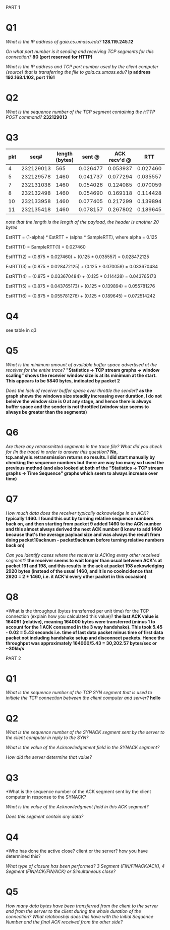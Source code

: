 PART 1

# Q1

*What is the IP address of gaia.cs.umass.edu?* 
**128.119.245.12**

*On what port number is it sending and receiving TCP segments for this connection?* 
**80 (port reserved for HTTP)**

*What is the IP address and TCP port number used by the client computer (source) that is transferring the file to gaia.cs.umass.edu?* 
**ip address 192.168.1.102, port 1161**

# Q2

*What is the sequence number of the TCP segment containing the HTTP POST command?* 
**232129013**

# Q3

| pkt | seq#      | length (bytes) | sent @   | ACK recv'd @ | RTT      | EstRTT      |
|-----|-----------|----------------|----------|--------------|----------|-------------|
| 4   | 232129013 | 565            | 0.026477 | 0.053937     | 0.027460 | 0.027460    |
| 5   | 232129578 | 1460           | 0.041737 | 0.077294     | 0.035557 | 0.028472125 |
| 7   | 232131038 | 1460           | 0.054026 | 0.124085     | 0.070059 | 0.033670484 |
| 8   | 232132498 | 1460           | 0.054690 | 0.169118     | 0.114428 | 0.043765173 |
| 10  | 232133958 | 1460           | 0.077405 | 0.217299     | 0.139894 | 0.055781276 |
| 11  | 232135418 | 1460           | 0.078157 | 0.267802     | 0.189645 | 0.072514242 |

*note that the length is the length of the payload, the header is another 20 bytes*

EstRTT = (1-alpha) * EstRTT + (alpha * SampleRTT), where alpha = 0.125

EstRTT(1) = SampleRTT(1) = 0.027460

EstRTT(2) = (0.875 * 0.027460) + (0.125 * 0.035557) = 0.028472125

EstRTT(3) = (0.875 * 0.028472125) + (0.125 * 0.070059) = 0.033670484

EstRTT(4) = (0.875 * 0.033670484) + (0.125 * 0.114428) = 0.043765173

EstRTT(5) = (0.875 * 0.043765173) + (0.125 * 0.139894) = 0.055781276

EstRTT(6) = (0.875 * 0.055781276) + (0.125 * 0.189645) = 0.072514242

# Q4

see table in q3

# Q5

*What is the minimum amount of available buffer space advertised at the receiver for the entire trace?* 
**"Statistics -> TCP stream graphs -> window scaling" shows the recevier window size is at its minimum at the start. This appears to be 5840 bytes, indicated by packet 2**

*Does the lack of receiver buffer space ever throttle the sender?* 
**as the graph shows the windows size steadily increasing over duration, I do not beleive the window size is 0 at any stage, and hence there is always buffer space and the sender is not throttled (window size seems to always be greater than the segments)**

# Q6

*Are there any retransmitted segments in the trace file? What did you check for (in the trace) in order to answer this question?* 
**No, tcp.analysis.retransmission returns no results. I did start manually by checking the sequence numbers but there are way too many so I used the previous method (and also looked at both of the "Statistics -> TCP stream graphs -> Time Sequence" graphs which seem to always increase over time)**

# Q7

*How much data does the receiver typically acknowledge in an ACK?* 
**typically 1460. I found this out by turning relative sequence numbers back on, and then starting from packet 9 added 1460 to the ACK number and this almost always derived the next ACK number (I knew to add 1460 because that's the average payload size and was always the result from doing packet10acknum - packet9acknum before turning relative numbers back on)** 

*Can you identify cases where the receiver is ACKing every other received segment?* 
**the receiver seems to wait longer than usual between ACK's at packet 191 and 198, and this results in the ack at packet 198 ackowledging 2920 bytes (instead of the usual 1460, and it is no cooincidence that 2920 = 2 * 1460, i.e. it ACK'd every other packet in this occasion)**

# Q8

*What is the throughput (bytes transferred per unit time) for the TCP connection (explain how you calculated this value)?
**the last ACK value is 164091 (relative), meaning 164000 bytes were transferred (minus 1 to account for the 1 ACK consumed in the 3 way handshake). This took 5.45 - 0.02 = 5.43 seconds i.e. time of last data packet minus time of first data packet not including handshake setup and disconnect packets. Hence the throughput was approximately 164000/5.43 = 30,202.57 bytes/sec or ~30kb/s**

PART 2

# Q1

*What is the sequence number of the TCP SYN segment that is used to initiate the TCP connection between the client computer and server?*
**hello**

# Q2

*What is the sequence number of the SYNACK segment sent by the server to the client computer in reply to the SYN?*

*What is the value of the Acknowledgement field in the SYNACK segment?* 

*How did the server determine that value?*

# Q3

*What is the sequence number of the ACK segment sent by the client computer in response to the SYNACK? 

*What is the value of the Acknowledgment field in this ACK segment?*

*Does this segment contain any data?*

# Q4

*Who has done the active close? client or the server? how you have determined this? 

*What type of closure has been performed? 3 Segment (FIN/FINACK/ACK), 4 Segment (FIN/ACK/FIN/ACK) or Simultaneous close?*

# Q5

*How many data bytes have been transferred from the client to the server and from the server to the client during the whole duration of the connection? What relationship does this have with the Initial Sequence Number and the final ACK received from the other side?*
